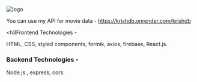 ![logo](https://portfolio-murali-krishna.netlify.app/assets/images/netflixthumb.png)

You can use my API for movie data - <a href="https://krishdb.onrender.com/krishdb">https://krishdb.onrender.com/krishdb</a>

<h3Frontend Technologies -</h3>
<p>HTML, CSS, styled components, formik, axios, firebase, React.js.</p>
<h3>Backend Technologies -</h3>
<p>Node.js , express, cors.</p>


